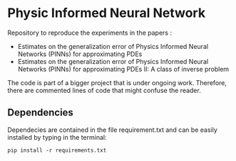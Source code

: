# **Physic Informed Neural Network**

Repository to reproduce the experiments in the papers :

   - Estimates on the generalization error of Physics Informed Neural Networks (PINNs) for approximating PDEs
   - Estimates on the generalization error of Physics Informed Neural Networks (PINNs) for approximating PDEs II: A class of inverse problem
   
The code is part of a bigger project that is under ongoing work. Therefore, there are commented lines of code that might confuse the reader.   
## **Dependencies**

Dependecies are contained in the file requirement.txt and can be easily installed by typing in the terminal:

` pip install -r requirements.txt ` 